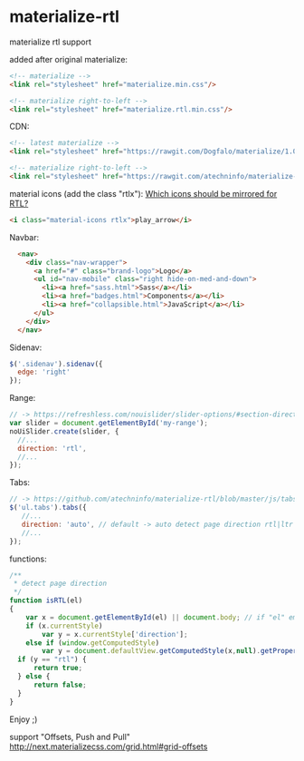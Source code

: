 # materialize-rtl
materialize rtl support

added after original materialize:
```html
<!-- materialize -->
<link rel="stylesheet" href="materialize.min.css"/>

<!-- materialize right-to-left -->
<link rel="stylesheet" href="materialize.rtl.min.css"/>
```

CDN:
```html
<!-- latest materialize -->
<link rel="stylesheet" href="https://rawgit.com/Dogfalo/materialize/1.0.0-alpha.4/dist/css/materialize.min.css"/>

<!-- materialize right-to-left -->
<link rel="stylesheet" href="https://rawgit.com/atechninfo/materialize-rtl/v1.0.0-alpha.4/dist/css/materialize.rtl.css"/>
```

material icons (add the class "rtlx"):
[Which icons should be mirrored for RTL?](https://google.github.io/material-design-icons/#which-icons-should-be-mirrored-for-rtl-)
```html
<i class="material-icons rtlx">play_arrow</i>
```

Navbar:
```html
  <nav>
    <div class="nav-wrapper">
      <a href="#" class="brand-logo">Logo</a>
      <ul id="nav-mobile" class="right hide-on-med-and-down">
        <li><a href="sass.html">Sass</a></li>
        <li><a href="badges.html">Components</a></li>
        <li><a href="collapsible.html">JavaScript</a></li>
      </ul>
    </div>
  </nav>
```
  
Sidenav:
```javascript
$('.sidenav').sidenav({
  edge: 'right'
});
```

Range:  
```javascript
// -> https://refreshless.com/nouislider/slider-options/#section-direction
var slider = document.getElementById('my-range');
noUiSlider.create(slider, {
  //...
  direction: 'rtl',
  //...
});
```

Tabs:  
```javascript
// -> https://github.com/atechninfo/materialize-rtl/blob/master/js/tabs.js
$('ul.tabs').tabs({
   //...
   direction: 'auto', // default -> auto detect page direction rtl|ltr
   //...
});
```

functions:
```javascript
/**
 * detect page direction 
 */
function isRTL(el)
{
	var x = document.getElementById(el) || document.body; // if "el" empty -> get body direction
	if (x.currentStyle)
		var y = x.currentStyle['direction'];
	else if (window.getComputedStyle)
		var y = document.defaultView.getComputedStyle(x,null).getPropertyValue('direction');
  if (y == "rtl") {
      return true;
  } else {
      return false;
  }
}
```

Enjoy ;)

support "Offsets, Push and Pull"  http://next.materializecss.com/grid.html#grid-offsets

